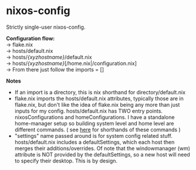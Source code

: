 # nixos-config

Strictly single-user nixos-config. 


**Configuration flow:**    
-> flake.nix    
-> hosts/default.nix    
-> hosts/*{xyzhostname}*/default.nix   
-> hosts/*{xyzhostname}*[/home.nix|/configuration.nix]  
-> From there just follow the imports = []    


**Notes**  
* If an import is a directory, this is nix shorthand for directory/default.nix
* flake.nix imports the hosts/default.nix attributes, typically those are in flake.nix, but don't like the idea of flake.nix being any more than just inputs for my config. 
hosts/default.nix has TWO entry points. nixosConfigurations and homeConfigurations. I have a standalone home-manager setup so building system level and home level are different commands. ( see [here](./nixosModules/user/apps/terminal/nixos-aliases.nix) for shorthands of these commands )
* "settings" name passed around is for system config related stuff. hosts/default.nix includes a defaultSettings, which each host then merges their additions/overrides. Of note that the windowmanager (wm) attribute is NOT provided by the defaultSettings, so a new host will need to specify their desktop. This is by design. 
